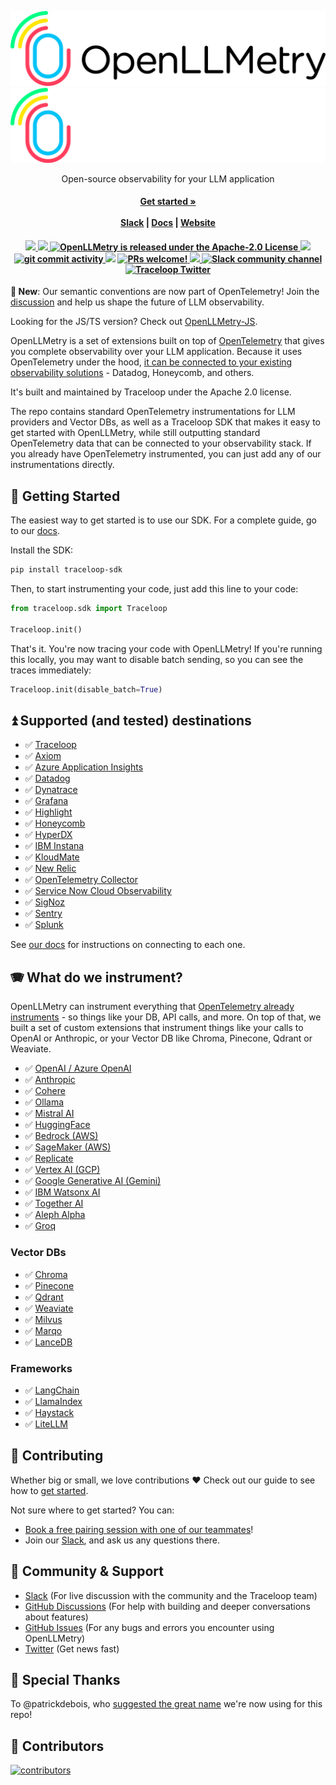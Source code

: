 <p align="center">
<a href="https://www.traceloop.com/openllmetry#gh-light-mode-only">
<img width="600" src="https://raw.githubusercontent.com/traceloop/openllmetry/main/img/logo-light.png">
</a>
<a href="https://www.traceloop.com/openllmetry#gh-dark-mode-only">
<img width="600" src="https://raw.githubusercontent.com/traceloop/openllmetry/main/img/logo-dark.png">
</a>
</p>
<p align="center">
  <p align="center">Open-source observability for your LLM application</p>
</p>
<h4 align="center">
    <a href="https://traceloop.com/docs/openllmetry/getting-started-python"><strong>Get started »</strong></a>
    <br />
    <br />
  <a href="https://traceloop.com/slack">Slack</a> |
  <a href="https://traceloop.com/docs/openllmetry/introduction">Docs</a> |
  <a href="https://www.traceloop.com/openllmetry">Website</a>
</h4>

<h4 align="center">
  <a href="https://github.com/traceloop/openllmetry/releases">
    <img src="https://img.shields.io/github/release/traceloop/openllmetry">
  </a>
  <a href="https://pepy.tech/project/opentelemetry-instrumentation-openai">
  <img src="https://static.pepy.tech/badge/opentelemetry-instrumentation-openai/month">
  </a>
   <a href="https://github.com/traceloop/openllmetry/blob/main/LICENSE">
    <img src="https://img.shields.io/badge/license-Apache 2.0-blue.svg" alt="OpenLLMetry is released under the Apache-2.0 License">
  </a>
  <a href="https://github.com/traceloop/openllmetry/actions/workflows/ci.yml">
  <img src="https://github.com/traceloop/openllmetry/actions/workflows/ci.yml/badge.svg">
  </a>
  <a href="https://github.com/traceloop/openllmetry/issues">
    <img src="https://img.shields.io/github/commit-activity/m/traceloop/openllmetry" alt="git commit activity" />
  </a>
  <a href="https://www.ycombinator.com/companies/traceloop"><img src="https://img.shields.io/website?color=%23f26522&down_message=Y%20Combinator&label=Backed&logo=ycombinator&style=flat-square&up_message=Y%20Combinator&url=https%3A%2F%2Fwww.ycombinator.com"></a>
  <a href="https://github.com/traceloop/openllmetry/blob/main/CONTRIBUTING.md">
    <img src="https://img.shields.io/badge/PRs-Welcome-brightgreen" alt="PRs welcome!" />
  </a>
  <a href="https://wiki.mutable.ai/traceloop/openllmetry">
    <img src="https://img.shields.io/badge/Auto_Wiki-Mutable.ai-blue" />
  </a>
  <a href="https://traceloop.com/slack">
    <img src="https://img.shields.io/badge/chat-on%20Slack-blueviolet" alt="Slack community channel" />
  </a>
  <a href="https://twitter.com/traceloopdev">
    <img src="https://img.shields.io/badge/follow-%40traceloopdev-1DA1F2?logo=twitter&style=social" alt="Traceloop Twitter" />
  </a>
</h4>

**🎉 New**:
Our semantic conventions are now part of OpenTelemetry! Join the [discussion](https://github.com/open-telemetry/community/blob/1c71595874e5d125ca92ec3b0e948c4325161c8a/projects/llm-semconv.md) and help us shape the future of LLM observability.

Looking for the JS/TS version? Check out [OpenLLMetry-JS](https://github.com/traceloop/openllmetry-js).

OpenLLMetry is a set of extensions built on top of [OpenTelemetry](https://opentelemetry.io/) that gives you complete observability over your LLM application. Because it uses OpenTelemetry under the hood, [it can be connected to your existing observability solutions](https://www.traceloop.com/docs/openllmetry/integrations/introduction) - Datadog, Honeycomb, and others.

It's built and maintained by Traceloop under the Apache 2.0 license.

The repo contains standard OpenTelemetry instrumentations for LLM providers and Vector DBs, as well as a Traceloop SDK that makes it easy to get started with OpenLLMetry, while still outputting standard OpenTelemetry data that can be connected to your observability stack.
If you already have OpenTelemetry instrumented, you can just add any of our instrumentations directly.

## 🚀 Getting Started

The easiest way to get started is to use our SDK.
For a complete guide, go to our [docs](https://traceloop.com/docs/openllmetry/getting-started-python).

Install the SDK:

```bash
pip install traceloop-sdk
```

Then, to start instrumenting your code, just add this line to your code:

```python
from traceloop.sdk import Traceloop

Traceloop.init()
```

That's it. You're now tracing your code with OpenLLMetry!
If you're running this locally, you may want to disable batch sending, so you can see the traces immediately:

```python
Traceloop.init(disable_batch=True)
```

## ⏫ Supported (and tested) destinations

- ✅ [Traceloop](https://www.traceloop.com/docs/openllmetry/integrations/traceloop)
- ✅ [Axiom](https://www.traceloop.com/docs/openllmetry/integrations/axiom)
- ✅ [Azure Application Insights](https://www.traceloop.com/docs/openllmetry/integrations/azure)
- ✅ [Datadog](https://www.traceloop.com/docs/openllmetry/integrations/datadog)
- ✅ [Dynatrace](https://www.traceloop.com/docs/openllmetry/integrations/dynatrace)
- ✅ [Grafana](https://www.traceloop.com/docs/openllmetry/integrations/grafana)
- ✅ [Highlight](https://www.traceloop.com/docs/openllmetry/integrations/highlight)
- ✅ [Honeycomb](https://www.traceloop.com/docs/openllmetry/integrations/honeycomb)
- ✅ [HyperDX](https://www.traceloop.com/docs/openllmetry/integrations/hyperdx)
- ✅ [IBM Instana](https://www.traceloop.com/docs/openllmetry/integrations/instana)
- ✅ [KloudMate](https://www.traceloop.com/docs/openllmetry/integrations/kloudmate)
- ✅ [New Relic](https://www.traceloop.com/docs/openllmetry/integrations/newrelic)
- ✅ [OpenTelemetry Collector](https://www.traceloop.com/docs/openllmetry/integrations/otel-collector)
- ✅ [Service Now Cloud Observability](https://www.traceloop.com/docs/openllmetry/integrations/service-now)
- ✅ [SigNoz](https://www.traceloop.com/docs/openllmetry/integrations/signoz)
- ✅ [Sentry](https://www.traceloop.com/docs/openllmetry/integrations/sentry)
- ✅ [Splunk](https://www.traceloop.com/docs/openllmetry/integrations/splunk)

See [our docs](https://traceloop.com/docs/openllmetry/integrations/exporting) for instructions on connecting to each one.

## 🪗 What do we instrument?

OpenLLMetry can instrument everything that [OpenTelemetry already instruments](https://github.com/open-telemetry/opentelemetry-python-contrib/tree/main/instrumentation) - so things like your DB, API calls, and more. On top of that, we built a set of custom extensions that instrument things like your calls to OpenAI or Anthropic, or your Vector DB like Chroma, Pinecone, Qdrant or Weaviate.

- ✅ [OpenAI / Azure OpenAI](https://openai.com/)
- ✅ [Anthropic](https://www.anthropic.com/)
- ✅ [Cohere](https://cohere.com/)
- ✅ [Ollama](https://ollama.com/)
- ✅ [Mistral AI](https://mistral.ai/)
- ✅ [HuggingFace](https://huggingface.co/)
- ✅ [Bedrock (AWS)](https://aws.amazon.com/bedrock/)
- ✅ [SageMaker (AWS)](https://aws.amazon.com/sagemaker/)
- ✅ [Replicate](https://replicate.com/)
- ✅ [Vertex AI (GCP)](https://cloud.google.com/vertex-ai)
- ✅ [Google Generative AI (Gemini)](https://ai.google/)
- ✅ [IBM Watsonx AI](https://www.ibm.com/watsonx)
- ✅ [Together AI](https://together.xyz/)
- ✅ [Aleph Alpha](https://www.aleph-alpha.com/)
- ✅ [Groq](https://groq.com/)

### Vector DBs

- ✅ [Chroma](https://www.trychroma.com/)
- ✅ [Pinecone](https://www.pinecone.io/)
- ✅ [Qdrant](https://qdrant.tech/)
- ✅ [Weaviate](https://weaviate.io/)
- ✅ [Milvus](https://milvus.io/)
- ✅ [Marqo](https://marqo.ai/)
- ✅ [LanceDB](https://lancedb.com/)

### Frameworks

- ✅ [LangChain](https://python.langchain.com/docs/introduction/)
- ✅ [LlamaIndex](https://docs.llamaindex.ai/en/stable/module_guides/observability/observability.html#openllmetry)
- ✅ [Haystack](https://haystack.deepset.ai/integrations/traceloop)
- ✅ [LiteLLM](https://docs.litellm.ai/docs/observability/opentelemetry_integration)

## 🌱 Contributing

Whether big or small, we love contributions ❤️ Check out our guide to see how to [get started](https://traceloop.com/docs/openllmetry/contributing/overview).

Not sure where to get started? You can:

- [Book a free pairing session with one of our teammates](mailto:nir@traceloop.com?subject=Pairing%20session&body=I'd%20like%20to%20do%20a%20pairing%20session!)!
- Join our <a href="https://traceloop.com/slack">Slack</a>, and ask us any questions there.

## 💚 Community & Support

- [Slack](https://traceloop.com/slack) (For live discussion with the community and the Traceloop team)
- [GitHub Discussions](https://github.com/traceloop/openllmetry/discussions) (For help with building and deeper conversations about features)
- [GitHub Issues](https://github.com/traceloop/openllmetry/issues) (For any bugs and errors you encounter using OpenLLMetry)
- [Twitter](https://twitter.com/traceloopdev) (Get news fast)

## 🙏 Special Thanks

To @patrickdebois, who [suggested the great name](https://x.com/patrickdebois/status/1695518950715473991?s=46&t=zn2SOuJcSVq-Pe2Ysevzkg) we're now using for this repo!

## 💫 Contributors

<a href="https://github.com/traceloop/openllmetry/graphs/contributors">
  <img alt="contributors" src="https://contrib.rocks/image?repo=traceloop/openllmetry"/>
</a>

